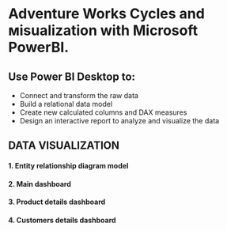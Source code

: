 # Adventure Works Cycles and мisualization with Microsoft PowerBI.

## Use Power BI Desktop to:
* Connect and transform the raw data
* Build a relational data model
* Create new calculated columns and DAX measures
* Design an interactive report to analyze and visualize the data

## DATA VISUALIZATION
#### 1. Entity relationship diagram model


#### 2. Main dashboard


#### 3. Product details dashboard


#### 4. Customers details dashboard
